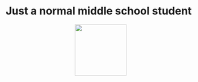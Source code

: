 # Just a normal middle school student
<div align="center"> <img height="137px" src="https://github-readme-stats.vercel.app/api?username=jiaowobaba02&hide_title=false&hide_border=true&show_icons=trueline_height=21" /> </div>

